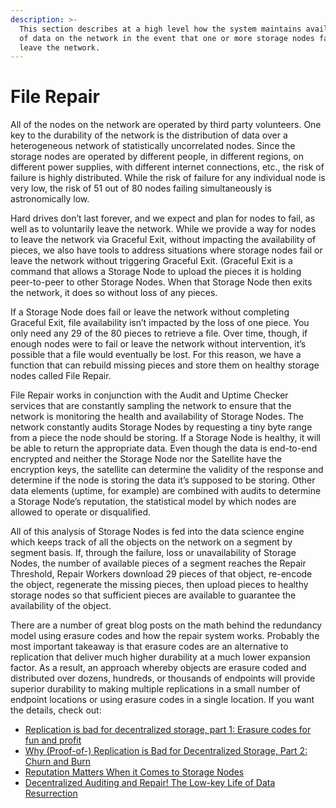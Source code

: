 ```yaml
---
description: >-
  This section describes at a high level how the system maintains availability
  of data on the network in the event that one or more storage nodes fail or
  leave the network.
---
```


# File Repair

All of the nodes on the network are operated by third party volunteers. One key to the durability of the network is the distribution of data over a heterogeneous network of statistically uncorrelated nodes. Since the storage nodes are operated by different people, in different regions, on different power supplies, with different internet connections, etc., the risk of failure is highly distributed. While the risk of failure for any individual node is very low, the risk of 51 out of 80 nodes failing simultaneously is astronomically low.

Hard drives don’t last forever, and we expect and plan for nodes to fail, as well as to voluntarily leave the network. While we provide a way for nodes to leave the network via Graceful Exit, without impacting the availability of pieces, we also have tools to address situations where storage nodes fail or leave the network without triggering Graceful Exit. (Graceful Exit is a command that allows a Storage Node to upload the pieces it is holding peer-to-peer to other Storage Nodes. When that Storage Node then exits the network, it does so without loss of any pieces.

If a Storage Node does fail or leave the network without completing Graceful Exit, file availability isn’t impacted by the loss of one piece.  You only need any 29 of the 80 pieces to retrieve a file. Over time, though, if enough nodes were to fail or leave the network without intervention, it’s possible that a file would eventually be lost. For this reason, we have a function that can rebuild missing pieces and store them on healthy storage nodes called File Repair.

File Repair works in conjunction with the Audit and Uptime Checker services that are constantly sampling the network to ensure that the network is monitoring the health and availability of Storage Nodes.  The network constantly audits Storage Nodes by requesting a tiny byte range from a piece the node should be storing.  If a Storage Node is healthy, it will be able to return the appropriate data. Even though the data is end-to-end encrypted and neither the Storage Node nor the Satellite have the encryption keys, the satellite can determine the validity of the response and determine if the node is storing the data it’s supposed to be storing. Other data elements (uptime, for example) are combined with audits to determine a Storage Node’s reputation, the statistical model by which nodes are allowed to operate or disqualified.

All of this analysis of Storage Nodes is fed into the data science engine which keeps track of all the objects on the network on a segment by segment basis. If, through the failure, loss or unavailability of Storage Nodes, the number of available pieces of a segment reaches the Repair Threshold, Repair Workers download 29 pieces of that object, re-encode the object, regenerate the missing pieces, then upload pieces to healthy storage nodes so that sufficient pieces are available to guarantee the availability of the object.

There are a number of great blog posts on the math behind the redundancy model using erasure codes and how the repair system works. Probably the most important takeaway is that erasure codes are an alternative to replication that deliver much higher durability at a much lower expansion factor. As a result, an approach whereby objects are erasure coded and distributed over dozens, hundreds, or thousands of endpoints will provide superior durability to making multiple replications in a small number of endpoint locations or using erasure codes in a single location. If you want the details, check out:

* [Replication is bad for decentralized storage, part 1: Erasure codes for fun and profit](https://storj.io/blog/2018/11/replication-is-bad-for-decentralized-storage-part-1-erasure-codes-for-fun-and-profit/)
* [Why (Proof-of-) Replication is Bad for Decentralized Storage, Part 2: Churn and Burn](https://storj.io/blog/2019/01/why-proof-of-replication-is-bad-for-decentralized-storage-part-2-churn-and-burn/)
* [Reputation Matters When it Comes to Storage Nodes](https://storj.io/blog/2019/01/reputation-matters-when-it-comes-to-storage-nodes/)
* [Decentralized Auditing and Repair! The Low-key Life of Data Resurrection](https://storj.io/blog/2018/12/decentralized-auditing-and-repair-the-low-key-life-of-data-resurrection/)
